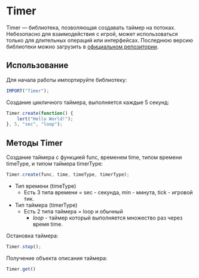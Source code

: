 # Timer

Timer — библиотека, позволяющая создавать таймер на потоках. Небезопасно для взаимодействия с игрой, может использоваться только для длительных операций или интерфейсах. Последнюю версию библиотеки можно загрузить в [официальном репозитории](https://github.com/SDesya74/Libraries/blob/master/Timer/Timer.js).

## Использование

Для начала работы импортируйте библиотеку:

```js
IMPORT("Timer");
```

Создание цикличного таймера, выполняется каждые 5 секунд:

```js
Timer.create(function() {
    lert("Hello World!");
}, 5, "sec", "loop");
```

## Методы Timer

Создание таймера с функцией func, временем time, типом времени timeType, и типом таймера timerType:

```js
Timer.create(func, time, timeType, timerType);
```

+ Тип времени (timeType)
  + Есть 3 типа времени = sec - секунда, min - минута, tick - игровой тик.
+ Тип таймера (timerType)
  + Есть 2 типа таймера = loop и обычный
    + *loop* - таймер который выполняется множество раз через время time.

Остановка таймера:

```js
Timer.stop();
```

Получение объекта описания таймера:

```js
Timer.get()
```
